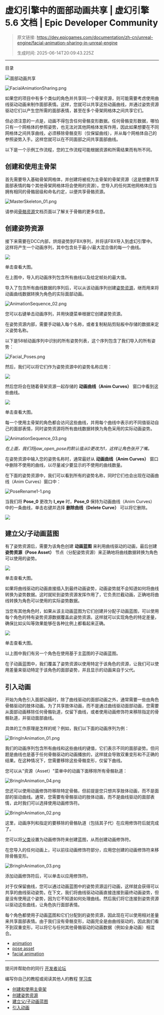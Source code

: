 # 虚幻引擎中的面部动画共享 | 虚幻引擎 5.6 文档 | Epic Developer Community

> 原文链接: https://dev.epicgames.com/documentation/zh-cn/unreal-engine/facial-animation-sharing-in-unreal-engine
> 
> 生成时间: 2025-06-14T20:09:43.225Z

---

目录

![面部动画共享](https://dev.epicgames.com/community/api/documentation/image/1c9eb2f6-1da7-4a66-b1cc-f045eb3e8615?resizing_type=fill&width=1920&height=335)

![FacialAnimationSharing.png](https://d1iv7db44yhgxn.cloudfront.net/documentation/images/fe28d9e1-e94c-4370-938a-a7534aaae077/facialanimsharingbanner.png "FacialAnimationSharing.png")

如果您的项目中有多个类似的角色并共享同一个骨架资源，则可能需要考虑使用曲线驱动动画来制作面部表情。这样，您就可以共享这些动画曲线，并通过姿势资源驱动它们以产生您所需的面部表情，甚至在多个骨架网格体之间共享它们。 

但必须注意的一点是，动画不得包含任何骨骼变形数据。任何骨骼变形数据，哪怕只有一个网格体的参照姿势，也无法对其他网格体发挥作用，因此如果想要在不同网格体之间共享曲线，必须移除骨骼变形（仅保留曲线），并从每个网格体自己的参照姿势入手。这样您就可以在不同面部之间共享面部曲线。

以下是一个示例工作流程，您的工作流程可能根据资源和所需结果而有所不同。

## 创建和使用主骨架

首先需要导入基础骨架网格体，并创建将被视为主骨架的骨架资源（这是想要共享面部表情的每个其他骨架网格体将会使用的资源）。您导入的任何其他网格体应当拥有相同的骨骼层级和命名约定，以便共享骨骼资源。

![](https://d1iv7db44yhgxn.cloudfront.net/documentation/images/31a469ad-f082-45ad-85b4-05566cc724af/masterskeleton_01.png "MasterSkeleton_01.png")

请参阅[骨骼资源](/documentation/zh-cn/unreal-engine/skeletons-in-unreal-engine)文档页面以了解关于骨骼的更多信息。

## 创建姿势资源

接下来需要在DCC内部，烘焙姿势到FBX序列，并将该FBX导入到虚幻引擎中。这样将产生一个动画序列，其中包含处于最小/最大混合值的每一个曲线。 

[![](https://d1iv7db44yhgxn.cloudfront.net/documentation/images/50052822-c559-4344-8b6b-ec34c4408c9c/createposeasset.png)](https://d1iv7db44yhgxn.cloudfront.net/documentation/images/50052822-c559-4344-8b6b-ec34c4408c9c/createposeasset.png)

单击查看大图。

在上图中，导入的动画序列包含所有曲线以及给定帧处的最大值。

导入了包含所有曲线数据的序列后，可以从该动画序列创建[姿势资源](/documentation/zh-cn/unreal-engine/animation-pose-assets-in-unreal-engine)，继而用来将动画曲线数据转换为角色的实际面部动画。 

![](https://d1iv7db44yhgxn.cloudfront.net/documentation/images/0c935d4d-415e-4795-90da-d719aee4b100/animationsequence_02.png "AnimationSequence_02.png")

您可以右键单击动画序列，并用快捷菜单根据它创建姿势资源。

在姿势资源内部，需要手动输入每个名称，或者复制粘贴剪贴板中存储的数据来定义姿势名称。 

以下是58帧动画序列中识别的所有姿势列表，这个序列包含了我们导入的所有姿势： 

![](https://d1iv7db44yhgxn.cloudfront.net/documentation/images/65064a79-7e28-4986-9647-bd2019b4c736/facial_poses.png "Facial_Poses.png")

然后，我们可以将它们作为姿势资源中的姿势名称应用： 

![](https://d1iv7db44yhgxn.cloudfront.net/documentation/images/682c6696-480c-443b-a8bd-cf010da3c96b/poseassetblank.png)

然后您将会在随着骨架资源一起存储的 **动画曲线（Anim Curves）** 窗口中看到这些曲线。 

[![](https://d1iv7db44yhgxn.cloudfront.net/documentation/images/7456c88d-757a-4a43-8093-31e4198490c4/masterskeletonimage.png)](https://d1iv7db44yhgxn.cloudfront.net/documentation/images/7456c88d-757a-4a43-8093-31e4198490c4/masterskeletonimage.png)

单击查看大图。

每一个使用主骨架的角色都会访问这些曲线，并用每个曲线中表示的不同值驱动自己的面部表情，同时姿势资源将所有曲线数据转换为角色采用的实际动画姿势。 

![](https://d1iv7db44yhgxn.cloudfront.net/documentation/images/7644f5d3-6651-4e56-b0d5-d08af00d0189/animationsequence_03.png "AnimationSequence_03.png")

*在上面，我们将jaw\_open\_pose的默认值从0更改为1，这样让角色张开了嘴。*

在姿势资源中输入您的姿势名称时，通常最好从 **动画曲线（Anim Curves）** 窗口中删除不使用的曲线，以尽量减少要显示的不使用的曲线数量。

在下面的姿势资源中，我们可以看到所有的姿势名称，同时它们也会出现在动画曲线（Anim Curves）窗口中：

![](https://d1iv7db44yhgxn.cloudfront.net/documentation/images/97b1d063-3cd4-4a79-a6cd-4d17d533a608/poserename1-1.png "PoseRename1-1.png")

当我们将 **Pose\_0** 更改为 **l\_eye** 时，**Pose\_0** 保持为动画曲线（Anim Curves）中的一条曲线，单击右键并选择 **删除曲线（Delete Curve）** 可以将它删除。

![](https://d1iv7db44yhgxn.cloudfront.net/documentation/images/37ead396-8b48-428a-ae7e-fc2d1c1595cd/poserename2.png)

## 建立父/子动画蓝图

有了姿势资源后，需要为该角色创建 **动画蓝图** 来利用曲线驱动的动画，最后创建 **姿势资源（Pose Asset）** 节点（分配姿势资源）来正确地将曲线数据转换为角色可以使用的姿势。 

[![](https://d1iv7db44yhgxn.cloudfront.net/documentation/images/46b95b73-98f0-4f0b-afed-494c94170baa/parentchild_01.png)](https://d1iv7db44yhgxn.cloudfront.net/documentation/images/46b95b73-98f0-4f0b-afed-494c94170baa/parentchild_01.png)

单击查看大图。

如果将曲线驱动的动画直接插入到最终动画姿势，动画姿势就不会知道如何将曲线转换为姿势数据。这时就轮到姿势资源发挥作用了，它负责拦截动画，正确地将曲线转换为角色可以使用的实际姿势数据。 

当您有其他角色时，如果从该主动画蓝图为它们创建并分配子动画蓝图，可以使用每个角色的特有姿势资源数据覆盖此姿势资源。这样就可以实现角色的特定差量，确保比如尖叫等效果能够在各种比例上都看起来正确。 

[![](https://d1iv7db44yhgxn.cloudfront.net/documentation/images/fa85fee6-460b-451e-9be4-29a5c0de0a4d/parentchild_02.png)](https://d1iv7db44yhgxn.cloudfront.net/documentation/images/fa85fee6-460b-451e-9be4-29a5c0de0a4d/parentchild_02.png)

单击查看大图。

以上图中我们有另一个角色在使用基于主蓝图的子动画蓝图。

在子动画蓝图中，我们覆盖了姿势资源以使用特定于该角色的资源，让我们可以使用差量来驱动特定于该角色的面部姿势，并且显示的动画来自于父代。

## 引入动画

开始为角色引入面部动画时，除了曲线驱动的面部动画之外，通常需要一些由角色骨骼驱动的肢体动画。为了共享肢体动画，而不是通过曲线驱动面部动画，您需要从面部动画移除任何骨骼轨道，仅留下曲线，或者使用动画修饰符来移除指定的骨骼轨道，并驱动面部曲线。 

具体的工作原理是怎样的呢？例如，我们以下面的动画序列为例： 

![BringInAnimation_01.png](https://d1iv7db44yhgxn.cloudfront.net/documentation/images/b0c9b853-06ce-4556-b469-1a7a82b52d92/bringinanimation_01-resize885x625.png "BringInAnimation_01.png")

我们的动画序列包含所有曲线和这些曲线的键值，它们表示不同的面部姿势。但问题是曲线也是基于任何骨骼驱动的动画播放的，这样就会导致双重变形和不正确的结果。在这种情况下，您需要移除这些骨骼变形，仅留下曲线。 

您可以从"资源（Asset）"菜单中的动画下面移除所有骨骼轨道： 

![](https://d1iv7db44yhgxn.cloudfront.net/documentation/images/69c066fe-e859-4912-9cab-1b9eb40ac539/bringinanimation_04.png "BringInAnimation_04.png")

您还可以使用动画修饰符移除特定骨骼，但前提是您只想共享肢体动画，而不是面部的驱动曲线。通常，您需要有骨骼驱动的肢体动画，而不是曲线驱动的面部表情，此时我们可以选择使用动画修饰符。 

![](https://d1iv7db44yhgxn.cloudfront.net/documentation/images/4e316e5e-988b-4c4c-befc-01029e0d31ee/bringinanimation_02.png "BringInAnimation_02.png")

这里，动画序列和指定的要移除的骨骼轨道（包括其子代）在应用修饰符后就完成了。

您可以将[父类](/documentation/zh-cn/unreal-engine/creating-blueprint-classes-in-unreal-engine)设置为动画修饰符来创建蓝图，从而创建动画修饰符。

在您导入的任何动画上，可以前往动画修饰符部分，应用您创建的动画修饰符来移除骨骼变形。 

![](https://d1iv7db44yhgxn.cloudfront.net/documentation/images/28e60e6d-1bb9-44f7-a372-eca7656d8478/bringinanimation_03.png "BringInAnimation_03.png")

添加动画修饰符后，可以单击以应用修饰符。

对于仅保留曲线，您可以通过动画蓝图中的姿势资源运行动画，这样就会获得可以共享的曲线驱动姿势。在下文，我们将曲线驱动动画直接连接到最终动画姿势，但是没有使用这个姿势，因为它不知道如何处理曲线。然后我们将它连接到姿势资源以驱动这些曲线，让角色执行面部表情。 

每个角色都使用子动画蓝图和它们分配到的姿势资源，因此现在可以使用相对差量来共享面部表情。由于我们没有骨骼变形，动画完全是由曲线驱动的，因此我们看不到双重变形，可以将它与任何其他骨骼驱动的动画数据（例如全身动画）相混合。 

-   [animation](https://dev.epicgames.com/community/search?query=animation)
-   [pose asset](https://dev.epicgames.com/community/search?query=pose%20asset)
-   [facial animation](https://dev.epicgames.com/community/search?query=facial%20animation)

* * *

提问并帮助你的同行 [开发者论坛](https://forums.unrealengine.com/categories?tag=unreal-engine)

编写你自己的教程或阅读其他人的教程 [学习库](https://dev.epicgames.com/community/unreal-engine/learning)

-   [创建和使用主骨架](/documentation/zh-cn/unreal-engine/facial-animation-sharing-in-unreal-engine#%E5%88%9B%E5%BB%BA%E5%92%8C%E4%BD%BF%E7%94%A8%E4%B8%BB%E9%AA%A8%E6%9E%B6)
-   [创建姿势资源](/documentation/zh-cn/unreal-engine/facial-animation-sharing-in-unreal-engine#%E5%88%9B%E5%BB%BA%E5%A7%BF%E5%8A%BF%E8%B5%84%E6%BA%90)
-   [建立父/子动画蓝图](/documentation/zh-cn/unreal-engine/facial-animation-sharing-in-unreal-engine#%E5%BB%BA%E7%AB%8B%E7%88%B6/%E5%AD%90%E5%8A%A8%E7%94%BB%E8%93%9D%E5%9B%BE)
-   [引入动画](/documentation/zh-cn/unreal-engine/facial-animation-sharing-in-unreal-engine#%E5%BC%95%E5%85%A5%E5%8A%A8%E7%94%BB)